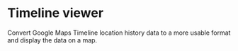 # Timeline viewer

Convert Google Maps Timeline location history data to a more usable format and display the data on a map.